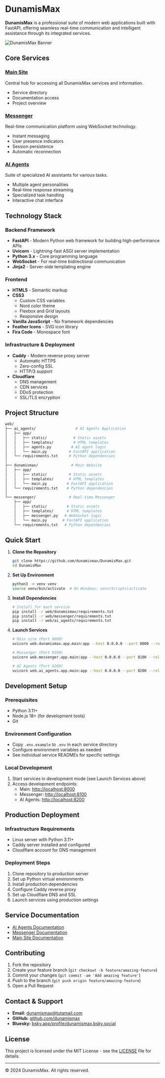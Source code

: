# DunamisMax

**DunamisMax** is a professional suite of modern web applications built with FastAPI, offering seamless real-time communication and intelligent assistance through its integrated services.

![DunamisMax Banner](app/static/logo.svg)

## Core Services

### [Main Site](https://dunamismax.com)

Central hub for accessing all DunamisMax services and information.

- Service directory
- Documentation access
- Project overview

### [Messenger](https://messenger.dunamismax.com)

Real-time communication platform using WebSocket technology.

- Instant messaging
- User presence indicators
- Session persistence
- Automatic reconnection

### [AI Agents](https://agents.dunamismax.com)

Suite of specialized AI assistants for various tasks.

- Multiple agent personalities
- Real-time response streaming
- Specialized task handling
- Interactive chat interface

## Technology Stack

### Backend Framework

- **FastAPI** - Modern Python web framework for building high-performance APIs
- **Uvicorn** - Lightning-fast ASGI server implementation
- **Python 3.x** - Core programming language
- **WebSocket** - For real-time bidirectional communication
- **Jinja2** - Server-side templating engine

### Frontend

- **HTML5** - Semantic markup
- **CSS3**
  - Custom CSS variables
  - Nord color theme
  - Flexbox and Grid layouts
  - Responsive design
- **Vanilla JavaScript** - No framework dependencies
- **Feather Icons** - SVG icon library
- **Fira Code** - Monospace font

### Infrastructure & Deployment

- **Caddy** - Modern reverse proxy server
  - Automatic HTTPS
  - Zero-config SSL
  - HTTP/3 support
- **Cloudflare**
  - DNS management
  - CDN services
  - DDoS protection
  - SSL/TLS encryption

## Project Structure

```bash
web/
├── ai_agents/                  # AI Agents Application
│   ├── app/
│   │   ├── static/            # Static assets
│   │   ├── templates/         # HTML templates
│   │   ├── agents.py         # AI agent logic
│   │   └── main.py          # FastAPI application
│   └── requirements.txt     # Python dependencies
│
├── dunamismax/               # Main Website
│   ├── app/
│   │   ├── static/          # Static assets
│   │   ├── templates/       # HTML templates
│   │   └── main.py         # FastAPI application
│   └── requirements.txt    # Python dependencies
│
└── messenger/               # Real-time Messenger
    ├── app/
    │   ├── static/         # Static assets
    │   ├── templates/      # HTML templates
    │   ├── messenger.py   # WebSocket logic
    │   └── main.py       # FastAPI application
    └── requirements.txt   # Python dependencies
```

## Quick Start

1. **Clone the Repository**

   ```bash
   git clone https://github.com/dunamismax/DunamisMax.git
   cd DunamisMax
   ```

2. **Set Up Environment**

   ```bash
   python3 -m venv venv
   source venv/bin/activate  # On Windows: venv\Scripts\activate
   ```

3. **Install Dependencies**

   ```bash
   # Install for each service
   pip install -r web/dunamismax/requirements.txt
   pip install -r web/messenger/requirements.txt
   pip install -r web/ai_agents/requirements.txt
   ```

4. **Launch Services**

   ```bash
   # Main site (Port 8000)
   uvicorn web.dunamismax.app.main:app --host 0.0.0.0 --port 8000 --reload

   # Messenger (Port 8100)
   uvicorn web.messenger.app.main:app --host 0.0.0.0 --port 8100 --reload

   # AI Agents (Port 8200)
   uvicorn web.ai_agents.app.main:app --host 0.0.0.0 --port 8200 --reload
   ```

## Development Setup

### Prerequisites

- Python 3.11+
- Node.js 18+ (for development tools)
- Git

### Environment Configuration

- Copy `.env.example` to `.env` in each service directory
- Configure environment variables as needed
- See individual service READMEs for specific settings

### Local Development

1. Start services in development mode (see Launch Services above)
2. Access development endpoints:
   - Main: <http://localhost:8000>
   - Messenger: <http://localhost:8100>
   - AI Agents: <http://localhost:8200>

## Production Deployment

### Infrastructure Requirements

- Linux server with Python 3.11+
- Caddy server installed and configured
- Cloudflare account for DNS management

### Deployment Steps

1. Clone repository to production server
2. Set up Python virtual environments
3. Install production dependencies
4. Configure Caddy reverse proxy
5. Set up Cloudflare DNS and SSL
6. Launch services using production settings

## Service Documentation

- [AI Agents Documentation](web/ai_agents/README.md)
- [Messenger Documentation](web/messenger/README.md)
- [Main Site Documentation](web/dunamismax/README.md)

## Contributing

1. Fork the repository
2. Create your feature branch (`git checkout -b feature/amazing-feature`)
3. Commit your changes (`git commit -am 'Add amazing feature'`)
4. Push to the branch (`git push origin feature/amazing-feature`)
5. Open a Pull Request

## Contact & Support

- **Email:** [dunamismax@tutamail.com](mailto:dunamismax@tutamail.com)
- **GitHub:** [github.com/dunamismax](https://github.com/dunamismax)
- **Bluesky:** [bsky.app/profile/dunamismax.bsky.social](https://bsky.app/profile/dunamismax.bsky.social)

## License

This project is licensed under the MIT License - see the [LICENSE](LICENSE) file for details.

---

© 2024 DunamisMax. All rights reserved.
